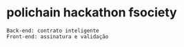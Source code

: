 # polichain hackathon fsociety

```
Back-end: contrato inteligente
Front-end: assinatura e validação
```

